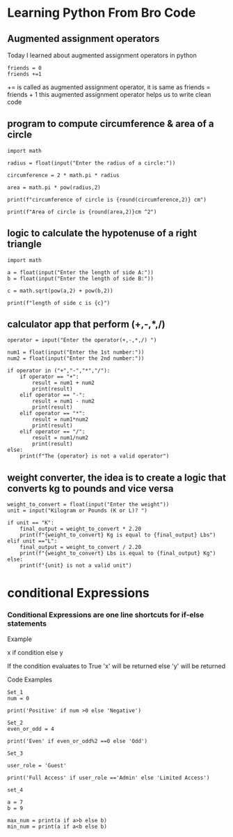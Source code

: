# Learning Python From Bro Code 

## Augmented assignment operators

Today I learned about augmented assignment operators in python

```
friends = 0
friends +=1
```
+= is called as augmented assignment operator, it is same as friends = friends + 1
this augmented assignment operator helps us to write clean code


## program to compute circumference & area of a circle

```
import math

radius = float(input("Enter the radius of a circle:"))

circumference = 2 * math.pi * radius

area = math.pi * pow(radius,2)

print(f"circumference of circle is {round(circumference,2)} cm")

print(f"Area of circle is {round(area,2)}cm ^2")
```

## logic to calculate the hypotenuse of a right triangle
```
import math 

a = float(input("Enter the length of side A:"))
b = float(input("Enter the length of side B:"))

c = math.sqrt(pow(a,2) + pow(b,2))

print(f"length of side c is {c}")
```

## calculator app that perform (+,-,*,/)

```
operator = input("Enter the operator(+,-,*,/) ")

num1 = float(input("Enter the 1st number:"))
num2 = float(input("Enter the 2nd number:"))

if operator in ("+","-","*","/"):
    if operator == "+":
        result = num1 + num2
        print(result)
    elif operator == "-":
        result = num1 - num2
        print(result)
    elif operator == "*":
        result = num1*num2
        print(result)
    elif operator == "/":
        result = num1/num2
        print(result)
else:
    print(f"The {operator} is not a valid operator")
```

## weight converter, the idea is to create a logic that converts kg to pounds and vice versa
```
weight_to_convert = float(input("Enter the weight"))
unit = input("Kilogram or Pounds (K or L)? ")

if unit == "K":
    final_output = weight_to_convert * 2.20
    print(f"{weight_to_convert} Kg is equal to {final_output} Lbs")
elif unit =="L":
    final_output = weight_to_convert / 2.20
    print(f"{weight_to_convert} Lbs is equal to {final_output} Kg")
else:
    print(f"{unit} is not a valid unit")
```

# conditional Expressions

### Conditional Expressions are one line shortcuts for if-else statements

Example 

x if condition else y

If the condition evaluates to True 'x' will be returned else 'y' will be returned

Code Examples

```
Set_1
num = 0

print('Positive' if num >0 else 'Negative')

Set_2
even_or_odd = 4

print('Even' if even_or_odd%2 ==0 else 'Odd')

Set_3

user_role = 'Guest'

print('Full Access' if user_role =='Admin' else 'Limited Access')

set_4

a = 7
b = 9

max_num = print(a if a>b else b)
min_num = print(a if a<b else b)

```







